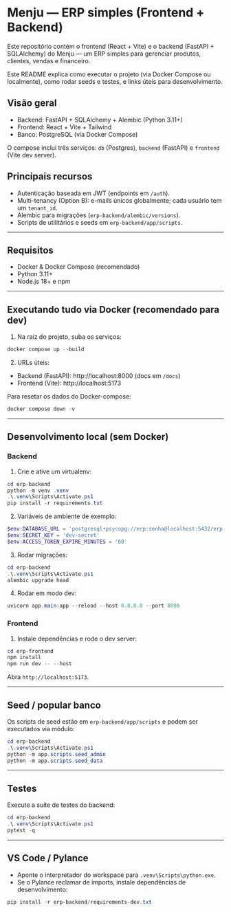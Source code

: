 # Menju — ERP simples (Frontend + Backend)

Este repositório contém o frontend (React + Vite) e o backend (FastAPI + SQLAlchemy) do Menju — um ERP simples para gerenciar produtos, clientes, vendas e financeiro.

Este README explica como executar o projeto (via Docker Compose ou localmente), como rodar seeds e testes, e links úteis para desenvolvimento.

## Visão geral

- Backend: FastAPI + SQLAlchemy + Alembic (Python 3.11+)
- Frontend: React + Vite + Tailwind
- Banco: PostgreSQL (via Docker Compose)

O compose inclui três serviços: `db` (Postgres), `backend` (FastAPI) e `frontend` (Vite dev server).

## Principais recursos

- Autenticação baseada em JWT (endpoints em `/auth`).
- Multi-tenancy (Option B): e-mails únicos globalmente; cada usuário tem um `tenant_id`.
- Alembic para migrações (`erp-backend/alembic/versions`).
- Scripts de utilitários e seeds em `erp-backend/app/scripts`.

---

## Requisitos

- Docker & Docker Compose (recomendado)
- Python 3.11+
- Node.js 18+ e npm

---

## Executando tudo via Docker (recomendado para dev)

1. Na raiz do projeto, suba os serviços:

```powershell
docker compose up --build
```

2. URLs úteis:

- Backend (FastAPI): http://localhost:8000 (docs em `/docs`)
- Frontend (Vite): http://localhost:5173

Para resetar os dados do Docker-compose:

```powershell
docker compose down -v
```

---

## Desenvolvimento local (sem Docker)

### Backend

1. Crie e ative um virtualenv:

```powershell
cd erp-backend
python -m venv .venv
.\.venv\Scripts\Activate.ps1
pip install -r requirements.txt
```

2. Variáveis de ambiente de exemplo:

```powershell
$env:DATABASE_URL = 'postgresql+psycopg://erp:senha@localhost:5432/erp'
$env:SECRET_KEY = 'dev-secret'
$env:ACCESS_TOKEN_EXPIRE_MINUTES = '60'
```

3. Rodar migrações:

```powershell
cd erp-backend
.\.venv\Scripts\Activate.ps1
alembic upgrade head
```

4. Rodar em modo dev:

```powershell
uvicorn app.main:app --reload --host 0.0.0.0 --port 8000
```

### Frontend

1. Instale dependências e rode o dev server:

```powershell
cd erp-frontend
npm install
npm run dev -- --host
```

Abra `http://localhost:5173`.

---

## Seed / popular banco

Os scripts de seed estão em `erp-backend/app/scripts` e podem ser executados via módulo:

```powershell
cd erp-backend
.\.venv\Scripts\Activate.ps1
python -m app.scripts.seed_admin
python -m app.scripts.seed_data
```

---

## Testes

Execute a suíte de testes do backend:

```powershell
cd erp-backend
.\.venv\Scripts\Activate.ps1
pytest -q
```

---

## VS Code / Pylance

- Aponte o interpretador do workspace para `.venv\Scripts\python.exe`.
- Se o Pylance reclamar de imports, instale dependências de desenvolvimento:

```powershell
pip install -r erp-backend/requirements-dev.txt
```
